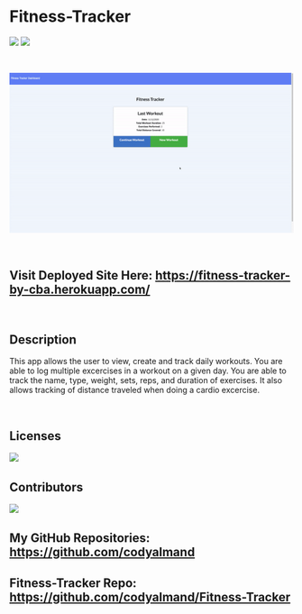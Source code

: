 # Fitness-Tracker

![](https://img.shields.io/badge/created%20by-CodyAlmand-red)
![](https://img.shields.io/badge/License-MIT-brightgreen)

<br>

![](https://github.com/codyalmand/Fitness-Tracker/blob/master/public/gif.gif)

<br>

## Visit Deployed Site Here: https://fitness-tracker-by-cba.herokuapp.com/

<br>

## Description

This app allows the user to view, create and track daily workouts. You are able to log multiple excercises in a workout on a given day. You are able to track the name, type, weight, sets, reps, and duration of exercises. It also allows tracking of distance traveled when doing a cardio excercise. 

<br>

## Licenses

![](https://img.shields.io/badge/License-MIT-brightgreen)

## Contributors

![](https://img.shields.io/badge/created%20by-CodyAlmand-red)

## My GitHub Repositories: https://github.com/codyalmand

## Fitness-Tracker Repo: https://github.com/codyalmand/Fitness-Tracker

<br>

